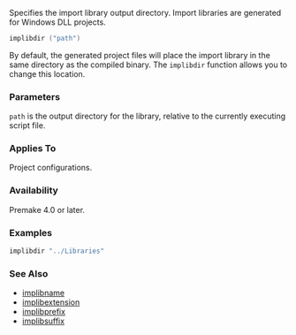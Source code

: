 Specifies the import library output directory. Import libraries are generated for Windows DLL projects.

```lua
implibdir ("path")
```

By default, the generated project files will place the import library in the same directory as the compiled binary. The `implibdir` function allows you to change this location.

### Parameters ###

`path` is the output directory for the library, relative to the currently executing script file.

### Applies To ###

Project configurations.

### Availability ###

Premake 4.0 or later.

### Examples ###

```lua
implibdir "../Libraries"
```

### See Also ###

 * [implibname](implibname.md)
 * [implibextension](implibextension.md)
 * [implibprefix](implibprefix.md)
 * [implibsuffix](implibsuffix.md)
